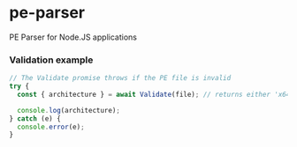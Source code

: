 # pe-parser

PE Parser for Node.JS applications

### Validation example

```js
// The Validate promise throws if the PE file is invalid
try {
  const { architecture } = await Validate(file); // returns either 'x64' or 'x86'

  console.log(architecture);
} catch (e) {
  console.error(e);
}
```
